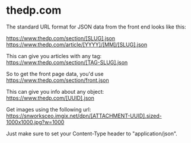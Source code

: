 # thedp.com

The standard URL format for JSON data from the front end looks like this:

https://www.thedp.com/section/[SLUG].json
https://www.thedp.com/article/[YYYY]/[MM]/[SLUG].json

This can give you articles with any tag:
https://www.thedp.com/section/[TAG-SLUG].json

So to get the front page data, you'd use
https://www.thedp.com/section/front.json

This can give you info about any object:
https://www.thedp.com/[UUID].json

Get images using the following url:
https://snworksceo.imgix.net/dpn/[ATTACHMENT-UUID].sized-1000x1000.jpg?w=1000

Just make sure to set your Content-Type header to "application/json".
